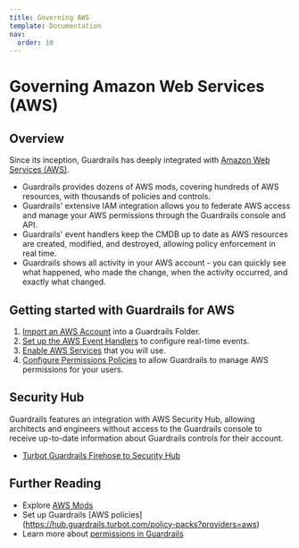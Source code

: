 ```yaml
---
title: Governing AWS
template: Documentation
nav:
  order: 10
---
```


# Governing Amazon Web Services (AWS)

## Overview

Since its inception, Guardrails has deeply integrated with
[Amazon Web Services (AWS)](https://aws.amazon.com/).

- Guardrails provides dozens of AWS mods, covering hundreds of AWS resources, with
  thousands of policies and controls.
- Guardrails' extensive IAM integration allows you to federate AWS access and
  manage your AWS permissions through the Guardrails console and API.
- Guardrails' event handlers keep the CMDB up to date as AWS resources are created, modified, and destroyed, allowing
  policy enforcement in real time.
- Guardrails shows all activity in your AWS account - you can quickly see what
  happened, who made the change, when the activity occurred, and exactly what
  changed.

## Getting started with Guardrails for AWS

1. [Import an AWS Account](guides/aws/import-aws-account) into a Guardrails  Folder.
1. [Set up the AWS Event Handlers](guides/aws/event-handlers) to configure real-time
   events.
1. [Enable AWS Services](guides/aws/services) that you will use.
1. [Configure Permissions Policies](guides/aws/permissions) to allow Guardrails to manage
   AWS permissions for your users.

## Security Hub

Guardrails features an integration with AWS Security Hub, allowing architects and
engineers without access to the Guardrails console to receive up-to-date information
about Guardrails controls for their account.

- [Turbot Guardrails Firehose to Security Hub](aws/security-hub)

## Further Reading

- Explore [AWS Mods](https://hub.guardrails.turbot.com/mods/aws/mods)
- Set up Guardrails [AWS policies] (https://hub.guardrails.turbot.com/policy-packs?providers=aws)
- Learn more about [permissions in Guardrails](concepts/iam/permissions)
